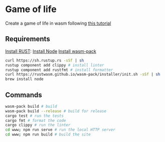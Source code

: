 # Game of life

Create a game of life in wasm following [this tutorial](https://rustwasm.github.io/book/game-of-life/introduction.html)

## Requirements

[Install RUST](https://www.rust-lang.org/en-US/install.html):
[Install Node](https://nodejs.org/en/download/)
[Install wasm-pack](https://rustwasm.github.io/wasm-pack/installer/)

```bash
curl https://sh.rustup.rs -sSf | sh
rustup component add clippy # install linter
rustup component add rustfmt # install formatter
curl https://rustwasm.github.io/wasm-pack/installer/init.sh -sSf | sh
brew install node
```

## Commands

```bash
wasm-pack build # build
wasm-pack build --release # build for release
cargo test # run the tests
cargo fmt # format the code
cargo clippy # run the linter
cd www; npm run serve # run the local HTTP server
cd www; npm run build # build the site
```
